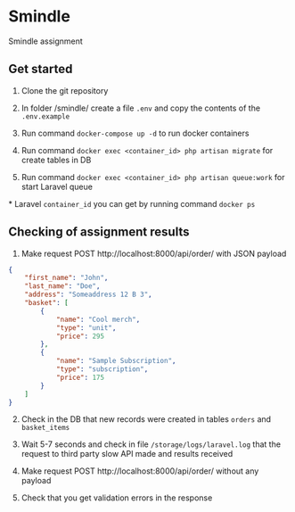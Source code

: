 # Smindle

Smindle assignment

## Get started

1) Clone the git repository

2) In folder /smindle/ create a file ``.env`` and copy the contents of the ``.env.example``

3) Run command ``docker-compose up -d`` to run docker containers

4) Run command ``docker exec <container_id> php artisan migrate`` for create tables in DB

5) Run command ``docker exec <container_id> php artisan queue:work`` for start Laravel queue

\* Laravel ``container_id`` you can get by running command ``docker ps``

## Checking of assignment results

1) Make request POST http://localhost:8000/api/order/ with JSON payload

```json
{
    "first_name": "John",
    "last_name": "Doe",
    "address": "Someaddress 12 B 3",
    "basket": [
        {
            "name": "Cool merch",
            "type": "unit",
            "price": 295
        },
        {
            "name": "Sample Subscription",
            "type": "subscription",
            "price": 175
        }
    ]
}
```

2) Check in the DB that new records were created in tables ``orders`` and ``basket_items``

3) Wait 5-7 seconds and check in file ``/storage/logs/laravel.log`` that the request to third party slow API made and results received

4) Make request POST http://localhost:8000/api/order/ without any payload

5) Check that you get validation errors in the response